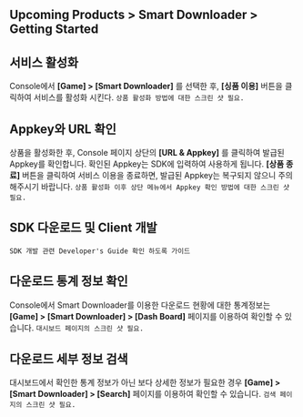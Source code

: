 ## Upcoming Products > Smart Downloader > Getting Started

## 서비스 활성화
Console에서 **[Game] > [Smart Downloader]** 를 선택한 후, **[싱품 이용]** 버튼을 클릭하여 서비스를 활성화 시킨다.
`상품 활성화 방법에 대한 스크린 샷 필요.`

## Appkey와 URL 확인
상품을 활성화한 후, Console 페이지 상단의 **[URL & Appkey]** 를 클릭하여 발급된 Appkey를 확인합니다. 확인된 Appkey는 SDK에 입력하여 사용하게 됩니다. **[상품 종료]** 버튼을 클릭하여 서비스 이용을 종료하면, 발급된 Appkey는 복구되지 않으니 주의해주시기 바랍니다.
`상품 활성화 이후 상단 메뉴에서 Appkey 확인 방법에 대한 스크린 샷 필요.`

## SDK 다운로드 및 Client 개발
`SDK 개발 관련 Developer's Guide 확인 하도록 가이드`


## 다운로드 통계 정보 확인
Console에서 Smart Downloader를 이용한 다운로드 현황에 대한 통계정보는 **[Game] > [Smart Downloader] > [Dash Board]** 페이지를 이용하여 확인할 수 있습니다.
`대시보드 페이지의 스크린 샷 필요.`


## 다운로드 세부 정보 검색
대시보드에서 확인한 통계 정보가 아닌 보다 상세한 정보가 필요한 경우 **[Game] > [Smart Downloader] > [Search]** 페이지를 이용하여 확인할 수 있습니다.
`검색 페이지의 스크린 샷 필요.`
